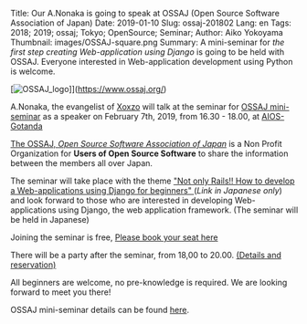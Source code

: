 Title: Our A.Nonaka is going to speak at OSSAJ (Open Source Software Association of Japan)
Date: 2019-01-10
Slug: ossaj-201802
Lang: en
Tags: 2018; 2019; ossaj; Tokyo; OpenSource; Seminar;
Author: Aiko Yokoyama
Thumbnail: images/OSSAJ-square.png
Summary: A mini-seminar for _the first step creating Web-application using Django_ is going to be held with OSSAJ. Everyone interested in Web-application development using Python is welcome.

[![OSSAJ_logo]({filename}/images/OSSAJ-landscape.png)]](https://www.ossaj.org/)

A.Nonaka, the evangelist of [Xoxzo](https://info.xoxzo.com/ja/) will talk at the seminar for
[OSSAJ mini-seminar](https://www.ossaj.org/archives/585) as a speaker 
on February 7th, 2019, from 16.30 - 18.00, at [AIOS-Gotanda](https://bit.ly/2FjUvJs)

[The OSSAJ, _Open Source Software Association of Japan_](https://www.ossaj.org/about-us) 
is a Non Profit Organization for **Users of Open Source Software** to share the information
between the members all over Japan.

The seminar will take place with the theme ["Not only Rails!! How to develop a Web-applications using Django for beginners" ](https://www.ossaj.org/archives/585) (_Link in Japanese only_) and look forward to those who are interested in developing 
Web-applications using Django, the web application framework.
(The seminar will be held in Japanese)

Joining the seminar is free, [Please book your seat here](https://docs.google.com/forms/d/e/1FAIpQLSdR09Mwn9qEExntpfo7djySxiel-dlkouYuVmqxf95IO2xU1A/viewform)

There will be a party after the seminar, from 18,00 to 20.00.
[(Details and reservation)](https://www.ossaj.org/archives/585)

All beginners are welcome, no pre-knowledge is required.
We are looking forward to meet you there!

OSSAJ mini-seminar details can be found [here](https://www.ossaj.org/archives/category/sponsored-activity).
